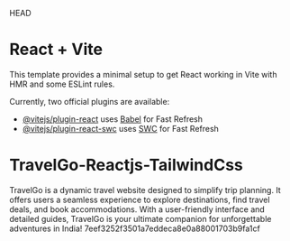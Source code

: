 HEAD
# React + Vite

This template provides a minimal setup to get React working in Vite with HMR and some ESLint rules.

Currently, two official plugins are available:

- [@vitejs/plugin-react](https://github.com/vitejs/vite-plugin-react/blob/main/packages/plugin-react/README.md) uses [Babel](https://babeljs.io/) for Fast Refresh
- [@vitejs/plugin-react-swc](https://github.com/vitejs/vite-plugin-react-swc) uses [SWC](https://swc.rs/) for Fast Refresh
# TravelGo-Reactjs-TailwindCss
TravelGo is a dynamic travel website designed to simplify trip planning. It offers users a seamless experience to explore destinations, find travel deals, and book accommodations. With a user-friendly interface and detailed guides, TravelGo is your ultimate companion for unforgettable adventures in India!
7eef3252f3501a7eddeca8e0a88001703b9fa1cf
